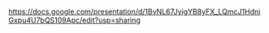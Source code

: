https://docs.google.com/presentation/d/1BvNL67JyigYB8yFX_LQmcJ1HdniGxpu4U7bQS109Apc/edit?usp=sharing